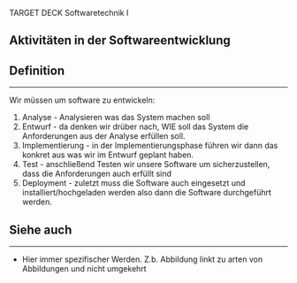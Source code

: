 
TARGET DECK
Softwaretechnik I

Aktivitäten in der Softwareentwicklung
--
## Definition
***
Wir müssen um software zu entwickeln:

1. Analyse - Analysieren was das System machen soll
2. Entwurf - da denken wir drüber nach, WIE soll das System die Anforderungen aus der Analyse erfüllen soll.
3. Implementierung - in der Implementierungsphase führen wir dann das konkret aus was wir im Entwurf geplant haben.
4. Test - anschließend Testen wir unsere Software um sicherzustellen, dass die Anforderungen auch erfüllt sind
5. Deployment - zuletzt muss die Software auch eingesetzt und installiert/hochgeladen werden also dann die Software durchgeführt werden.


## Siehe auch
***
* Hier immer spezifischer Werden. Z.b. Abbildung linkt zu arten von Abbildungen und nicht umgekehrt